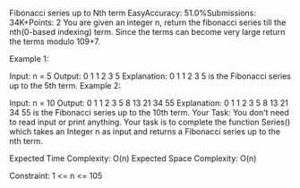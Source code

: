 Fibonacci series up to Nth term
EasyAccuracy: 51.0%Submissions: 34K+Points: 2
You are given an integer n, return the fibonacci series till the nth(0-based indexing) term. Since the terms can become very large return the terms modulo 109+7.

Example 1:

Input:
n = 5
Output:
0 1 1 2 3 5
Explanation:
0 1 1 2 3 5 is the Fibonacci series up to the 5th term.
Example 2:

Input:
n = 10
Output:
0 1 1 2 3 5 8 13 21 34 55
Explanation:
0 1 1 2 3 5 8 13 21 34 55 is the Fibonacci series up to the 10th term.
Your Task:
You don't need to read input or print anything. Your task is to complete the function Series() which takes an Integer n as input and returns a Fibonacci series up to the nth term.

Expected Time Complexity: O(n)
Expected Space Complexity: O(n)

Constraint:
1 <= n <= 105